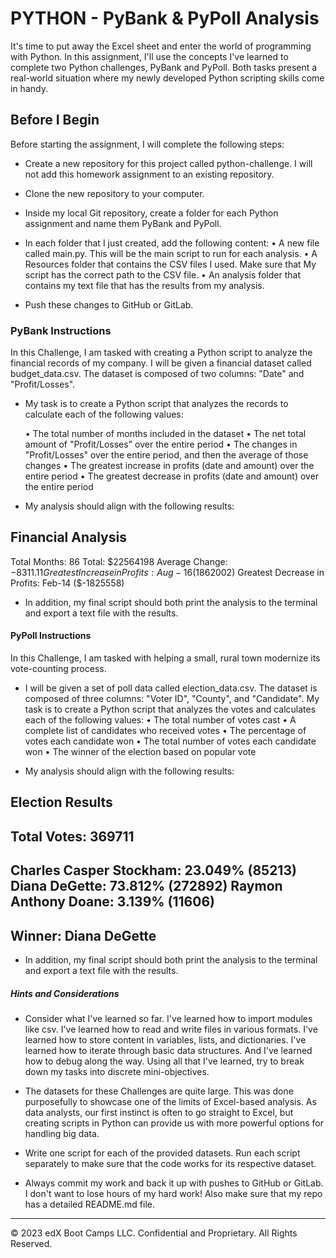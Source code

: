 # PYTHON - PyBank & PyPoll Analysis

It's time to put away the Excel sheet and enter the world of programming with Python. In this assignment, I'll use the concepts I've learned to complete two Python challenges, PyBank and PyPoll. Both tasks present a real-world situation where my newly developed Python scripting skills come in handy.

## Before I Begin

Before starting the assignment, I will complete the following steps:

* Create a new repository for this project called python-challenge. I will not add this homework assignment to an existing repository.

* Clone the new repository to your computer.

* Inside my local Git repository, create a folder for each Python assignment and name them PyBank and PyPoll.

* In each folder that I just created, add the following content:
   •	A new file called main.py. This will be the main script to run for each analysis.
   •	A Resources folder that contains the CSV files I used. Make sure that My script has the correct path to the CSV file.
   •	An analysis folder that contains my text file that has the results from my analysis.

* Push these changes to GitHub or GitLab.


### PyBank Instructions

In this Challenge, I am tasked with creating a Python script to analyze the financial records of my company. I will be given a financial dataset called budget_data.csv. The dataset is composed of two columns: "Date" and "Profit/Losses".

* My task is to create a Python script that analyzes the records to calculate each of the following values:

   •	The total number of months included in the dataset
   •	The net total amount of "Profit/Losses" over the entire period
   •	The changes in "Profit/Losses" over the entire period, and then the average of those changes
   •	The greatest increase in profits (date and amount) over the entire period
   •	The greatest decrease in profits (date and amount) over the entire period


* My analysis should align with the following results:

Financial Analysis
----------------------------
Total Months: 86
Total: $22564198
Average Change: $-8311.11
Greatest Increase in Profits: Aug-16 ($1862002)
Greatest Decrease in Profits: Feb-14 ($-1825558)

* In addition, my final script should both print the analysis to the terminal and export a text file with the results.


#### PyPoll Instructions

In this Challenge, I am tasked with helping a small, rural town modernize its vote-counting process.

* I will be given a set of poll data called election_data.csv. The dataset is composed of three columns: "Voter ID", "County", and "Candidate". My task is to create a
  Python script that analyzes the votes and calculates each of the following values:
   •	The total number of votes cast
   •	A complete list of candidates who received votes
   •	The percentage of votes each candidate won
   •	The total number of votes each candidate won
   •	The winner of the election based on popular vote

* My analysis should align with the following results:

Election Results
-------------------------
Total Votes: 369711
-------------------------
Charles Casper Stockham: 23.049% (85213)
Diana DeGette: 73.812% (272892)
Raymon Anthony Doane: 3.139% (11606)
-------------------------
Winner: Diana DeGette
-------------------------

* In addition, my final script should both print the analysis to the terminal and export a text file with the results.


##### Hints and Considerations

* Consider what I've learned so far. I've learned how to import modules like csv. I've learned how to read and write files in various formats. I've learned 
  how to store content in variables, lists, and dictionaries. I've learned how to iterate through basic data structures. And I've learned how to debug along the way. Using all that I've learned, try to break down my tasks into discrete mini-objectives.

* The datasets for these Challenges are quite large. This was done purposefully to showcase one of the limits of Excel-based analysis. As data analysts, our first
  instinct is often to go straight to Excel, but creating scripts in Python can provide us with more powerful options for handling big data.

* Write one script for each of the provided datasets. Run each script separately to make sure that the code works for its respective dataset.

* Always commit my work and back it up with pushes to GitHub or GitLab. I don't want to lose hours of my hard work! Also make sure that my repo has a detailed README.md file.


---

© 2023 edX Boot Camps LLC. Confidential and Proprietary. All Rights Reserved.